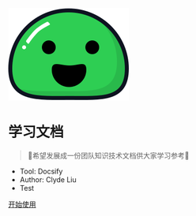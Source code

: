 <!-- _coverpage.md -->
<!-- 封面页 -->

![ICON](/images/icon.svg)
# 学习文档
> 💪希望发展成一份团队知识技术文档供大家学习参考💪
- Tool: Docsify
- Author: Clyde Liu
- Test

[开始使用](/README.md)
